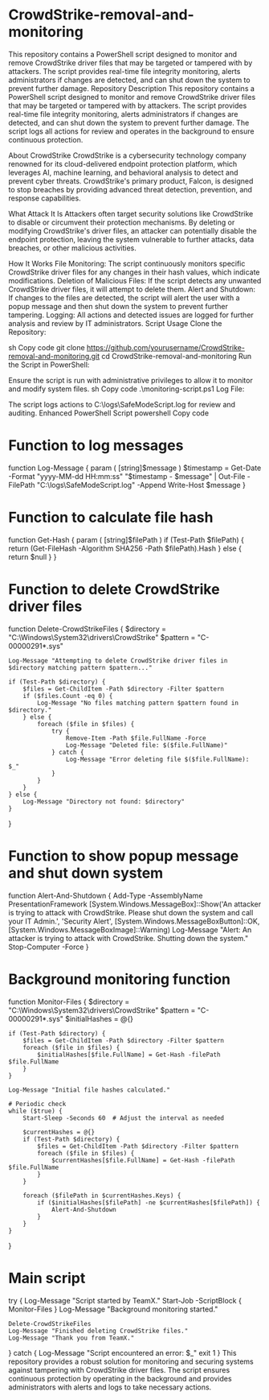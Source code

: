# CrowdStrike-removal-and-monitoring
This repository contains a PowerShell script designed to monitor and remove CrowdStrike driver files that may be targeted or tampered with by attackers. The script provides real-time file integrity monitoring, alerts administrators if changes are detected, and can shut down the system to prevent further damage. 
Repository Description
This repository contains a PowerShell script designed to monitor and remove CrowdStrike driver files that may be targeted or tampered with by attackers. The script provides real-time file integrity monitoring, alerts administrators if changes are detected, and can shut down the system to prevent further damage. The script logs all actions for review and operates in the background to ensure continuous protection.

About CrowdStrike
CrowdStrike is a cybersecurity technology company renowned for its cloud-delivered endpoint protection platform, which leverages AI, machine learning, and behavioral analysis to detect and prevent cyber threats. CrowdStrike's primary product, Falcon, is designed to stop breaches by providing advanced threat detection, prevention, and response capabilities.

What Attack It Is
Attackers often target security solutions like CrowdStrike to disable or circumvent their protection mechanisms. By deleting or modifying CrowdStrike's driver files, an attacker can potentially disable the endpoint protection, leaving the system vulnerable to further attacks, data breaches, or other malicious activities.

How It Works
File Monitoring: The script continuously monitors specific CrowdStrike driver files for any changes in their hash values, which indicate modifications.
Deletion of Malicious Files: If the script detects any unwanted CrowdStrike driver files, it will attempt to delete them.
Alert and Shutdown: If changes to the files are detected, the script will alert the user with a popup message and then shut down the system to prevent further tampering.
Logging: All actions and detected issues are logged for further analysis and review by IT administrators.
Script Usage
Clone the Repository:

sh
Copy code
git clone https://github.com/yourusername/CrowdStrike-removal-and-monitoring.git
cd CrowdStrike-removal-and-monitoring
Run the Script in PowerShell:

Ensure the script is run with administrative privileges to allow it to monitor and modify system files.
sh
Copy code
.\monitoring-script.ps1
Log File:

The script logs actions to C:\logs\SafeModeScript.log for review and auditing.
Enhanced PowerShell Script
powershell
Copy code
# Function to log messages
function Log-Message {
    param (
        [string]$message
    )
    $timestamp = Get-Date -Format "yyyy-MM-dd HH:mm:ss"
    "$timestamp - $message" | Out-File -FilePath "C:\logs\SafeModeScript.log" -Append
    Write-Host $message
}

# Function to calculate file hash
function Get-Hash {
    param (
        [string]$filePath
    )
    if (Test-Path $filePath) {
        return (Get-FileHash -Algorithm SHA256 -Path $filePath).Hash
    } else {
        return $null
    }
}

# Function to delete CrowdStrike driver files
function Delete-CrowdStrikeFiles {
    $directory = "C:\Windows\System32\drivers\CrowdStrike"
    $pattern = "C-00000291*.sys"

    Log-Message "Attempting to delete CrowdStrike driver files in $directory matching pattern $pattern..."

    if (Test-Path $directory) {
        $files = Get-ChildItem -Path $directory -Filter $pattern
        if ($files.Count -eq 0) {
            Log-Message "No files matching pattern $pattern found in $directory."
        } else {
            foreach ($file in $files) {
                try {
                    Remove-Item -Path $file.FullName -Force
                    Log-Message "Deleted file: $($file.FullName)"
                } catch {
                    Log-Message "Error deleting file $($file.FullName): $_"
                }
            }
        }
    } else {
        Log-Message "Directory not found: $directory"
    }
}

# Function to show popup message and shut down system
function Alert-And-Shutdown {
    Add-Type -AssemblyName PresentationFramework
    [System.Windows.MessageBox]::Show('An attacker is trying to attack with CrowdStrike. Please shut down the system and call your IT Admin.', 'Security Alert', [System.Windows.MessageBoxButton]::OK, [System.Windows.MessageBoxImage]::Warning)
    Log-Message "Alert: An attacker is trying to attack with CrowdStrike. Shutting down the system."
    Stop-Computer -Force
}

# Background monitoring function
function Monitor-Files {
    $directory = "C:\Windows\System32\drivers\CrowdStrike"
    $pattern = "C-00000291*.sys"
    $initialHashes = @{}

    if (Test-Path $directory) {
        $files = Get-ChildItem -Path $directory -Filter $pattern
        foreach ($file in $files) {
            $initialHashes[$file.FullName] = Get-Hash -filePath $file.FullName
        }
    }

    Log-Message "Initial file hashes calculated."

    # Periodic check
    while ($true) {
        Start-Sleep -Seconds 60  # Adjust the interval as needed

        $currentHashes = @{}
        if (Test-Path $directory) {
            $files = Get-ChildItem -Path $directory -Filter $pattern
            foreach ($file in $files) {
                $currentHashes[$file.FullName] = Get-Hash -filePath $file.FullName
            }
        }

        foreach ($filePath in $currentHashes.Keys) {
            if ($initialHashes[$filePath] -ne $currentHashes[$filePath]) {
                Alert-And-Shutdown
            }
        }
    }
}

# Main script
try {
    Log-Message "Script started by TeamX."
    Start-Job -ScriptBlock {
        Monitor-Files
    }
    Log-Message "Background monitoring started."
    
    Delete-CrowdStrikeFiles
    Log-Message "Finished deleting CrowdStrike files."
    Log-Message "Thank you from TeamX."
} catch {
    Log-Message "Script encountered an error: $_"
    exit 1
}
This repository provides a robust solution for monitoring and securing systems against tampering with CrowdStrike driver files. The script ensures continuous protection by operating in the background and provides administrators with alerts and logs to take necessary actions.

